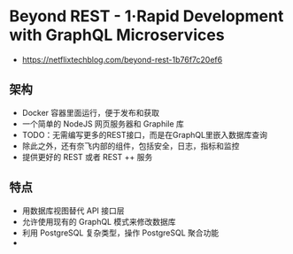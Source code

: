# Beyond REST - 1·Rapid Development with GraphQL Microservices
- https://netflixtechblog.com/beyond-rest-1b76f7c20ef6

## 架构
- Docker 容器里面运行，便于发布和获取
- 一个简单的 NodeJS 网页服务器和 Graphile 库
- TODO：无需编写更多的REST接口，而是在GraphQL里嵌入数据库查询
- 除此之外，还有奈飞内部的组件，包括安全，日志，指标和监控
- 提供更好的 REST 或者 REST ++ 服务

## 特点
- 用数据库视图替代 API 接口层
- 允许使用现有的 GraphQL 模式来修改数据库
- 利用 PostgreSQL 复杂类型，操作 PostgreSQL 聚合功能
- 
